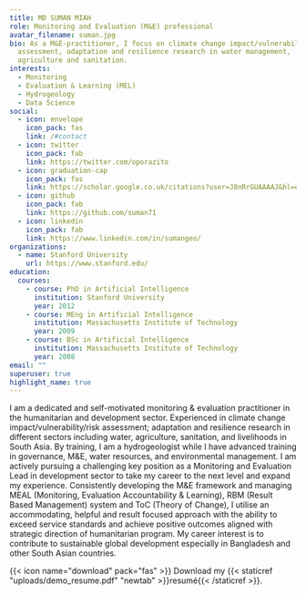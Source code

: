 ```yaml
---
title: MD SUMAN MIAH
role: Monitoring and Evaluation (M&E) professional
avatar_filename: suman.jpg
bio: As a M&E-practitioner, I focus on climate change impact/vulnerability/risk
  assessment, adaptation and resilience research in water management,
  agriculture and sanitation.
interests:
  - Monitoring
  - Evaluation & Learning (MEL)
  - Hydrogeology
  - Data Science
social:
  - icon: envelope
    icon_pack: fas
    link: /#contact
  - icon: twitter
    icon_pack: fab
    link: https://twitter.com/oporazito
  - icon: graduation-cap
    icon_pack: fas
    link: https://scholar.google.co.uk/citations?user=J8nRrGUAAAAJ&hl=en&authuser=2
  - icon: github
    icon_pack: fab
    link: https://github.com/suman71
  - icon: linkedin
    icon_pack: fab
    link: https://www.linkedin.com/in/sumangeo/
organizations:
  - name: Stanford University
    url: https://www.stanford.edu/
education:
  courses:
    - course: PhD in Artificial Intelligence
      institution: Stanford University
      year: 2012
    - course: MEng in Artificial Intelligence
      institution: Massachusetts Institute of Technology
      year: 2009
    - course: BSc in Artificial Intelligence
      institution: Massachusetts Institute of Technology
      year: 2008
email: ""
superuser: true
highlight_name: true
---
```

I am a dedicated and self-motivated monitoring & evaluation practitioner in the humanitarian and development sector. Experienced in climate change impact/vulnerability/risk assessment; adaptation and resilience research in different sectors including water, agriculture, sanitation, and livelihoods in South Asia. By training, I am a hydrogeologist while I have advanced training in governance, M&E, water resources, and environmental management. I am actively pursuing a challenging key position as a Monitoring and Evaluation Lead in development sector to take my career to the next level and expand my experience. Consistently developing the M&E framework and managing MEAL (Monitoring, Evaluation Accountability & Learning), RBM (Result Based Management) system and ToC (Theory of Change), I utilise an accommodating, helpful and result focused approach with the ability to exceed service standards and achieve positive outcomes aligned with strategic direction of humanitarian program. My career interest is to contribute to sustainable global development especially in Bangladesh and other South Asian countries.

{{< icon name="download" pack="fas" >}} Download my {{< staticref "uploads/demo_resume.pdf" "newtab" >}}resumé{{< /staticref >}}.